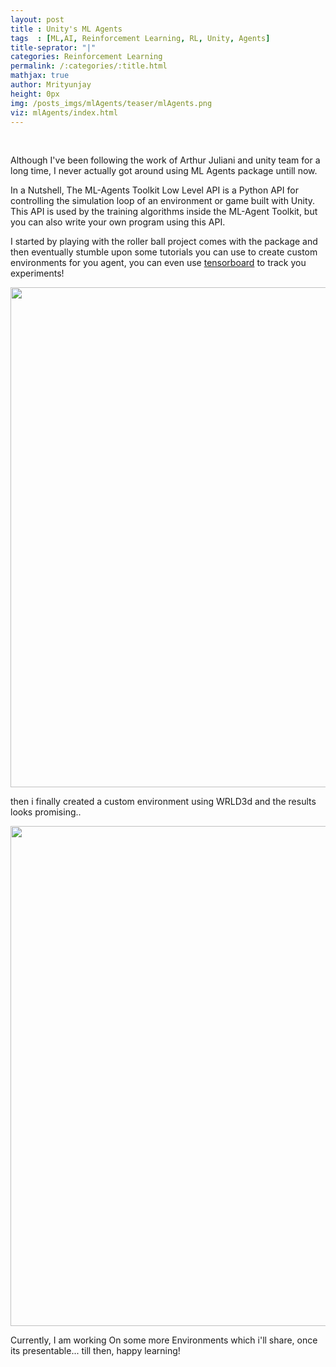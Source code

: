 ```yaml
---
layout: post 
title : Unity's ML Agents
tags  : [ML,AI, Reinforcement Learning, RL, Unity, Agents]
title-seprator: "|"
categories: Reinforcement Learning
permalink: /:categories/:title.html
mathjax: true
author: Mrityunjay
height: 0px
img: /posts_imgs/mlAgents/teaser/mlAgents.png
viz: mlAgents/index.html
---
```

<br>

Although I've been following the work of Arthur Juliani and unity team for a long time, I never actually got around using ML Agents package untill now.

In a Nutshell, The ML-Agents Toolkit Low Level API is a Python API for controlling the simulation loop of an environment or game built with Unity. This API is used by the training algorithms inside the ML-Agent Toolkit, but you can also write your own program using this API.

I started by playing with the roller ball project comes with the package and then eventually stumble upon some tutorials you can use to create custom environments for you agent, you can even use [tensorboard](https://www.tensorflow.org/tensorboard) to track you experiments! 

<div style="margin: 0 auto; text-align: center">
    <img src="{{site.url}}/{{site.baseurl}}/assets/img/posts_imgs/mlAgents/body/1.png"  width="800px" />
</div>

then i finally created a custom environment using WRLD3d and the results looks promising..

<div style="margin: 0 auto; text-align: center">
    <img src="{{site.url}}/assets/img/posts_imgs/mlAgents/body/2.png"  width="800px" />
</div>

Currently, I am working On some more Environments which i'll share, once its presentable... till then, happy learning!
